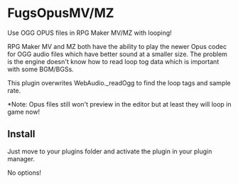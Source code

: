# FugsOpusMV/MZ

Use OGG OPUS files in RPG Maker MV/MZ with looping! 

RPG Maker MV and MZ both have the ability to play  the newer Opus codec for OGG audio files which have better sound at a smaller size.
The problem is the engine ​doesn't know how to read loop tog data which is important with some BGM/BGSs.

This plugin overwrites WebAudio._readOgg to find the loop tags and sample rate.

*Note: Opus files still won't preview in the editor but at least they will loop in game now!

## Install
Just move to your plugins folder and activate the plugin in your plugin manager.

No options!
